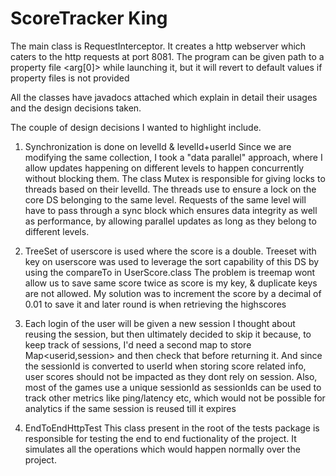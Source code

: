 # ScoreTracker King

The main class is RequestInterceptor. It creates a http webserver which caters to the http requests at port 8081.
The program can be given path to a property file <arg[0]> while launching it, but it will revert to default values if property files is not provided 

All the classes have javadocs attached which explain in detail their usages and the design decisions taken.

The couple of design decisions I wanted to highlight include.

1. Synchronization is done on levelId & levelId+userId
Since we are modifying the same collection, I took a "data parallel" approach, 
where I allow updates happening on different levels to happen concurrently without blocking them.
The class Mutex is responsible for giving locks to threads based on their levelId.
The threads use to ensure a lock on the core DS belonging to the same level.
Requests of the same level will have to pass through a sync block which ensures data integrity as well as performance,
by allowing parallel updates as long as they belong to different levels.

2. TreeSet of userscore is used where the score is a double.
Treeset with key on userscore was used to leverage the sort capability of this DS by using the compareTo in UserScore.class
The problem is treemap wont allow us to save same score twice as score is my key, & duplicate keys are not allowed.
My solution was to increment the score by a decimal of 0.01 to save it and later round is when retrieving the highscores 
 
3. Each login of the user will be given a new session
I thought about reusing the session, but then ultimately decided to skip it because,
to keep track of sessions, I'd need a second map to store Map<userid,session> and then check that before returning it.
And since the sessionId is converted to userId when storing score related info, user scores should not be impacted as they dont rely on session.
Also, most of the games use a unique sessionId as sessionIds can be used to track other metrics like ping/latency etc, 
which would not be possible for analytics if the same session is reused till it expires

4. EndToEndHttpTest 
This class present in the root of the tests package is responsible for testing the end to end fuctionality of the project.
It simulates all the operations which would happen normally over the project.  